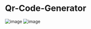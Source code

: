 # Qr-Code-Generator
![image](https://github.com/kunal7216/Qr-Code-Generator/assets/112888767/a7cc6abf-7b3a-4127-855d-bbaeb2a59f32)
![image](https://github.com/kunal7216/Qr-Code-Generator/assets/112888767/856a7884-de62-4602-9084-6800c937dfbf)
